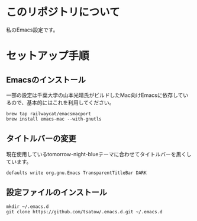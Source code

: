 # このリポジトリについて

私のEmacs設定です。

# セットアップ手順

## Emacsのインストール

一部の設定は千葉大学の山本光晴氏がビルドしたMac向けEmacsに依存しているので、基本的にはこれを利用してください。

```
brew tap railwaycat/emacsmacport
brew install emacs-mac --with-gnutls
```

## タイトルバーの変更

現在使用しているtomorrow-night-blueテーマに合わせてタイトルバーを黒くしています。

```
defaults write org.gnu.Emacs TransparentTitleBar DARK
```

## 設定ファイルのインストール

```
mkdir ~/.emacs.d
git clone https://github.com/tsatow/.emacs.d.git ~/.emacs.d
```
